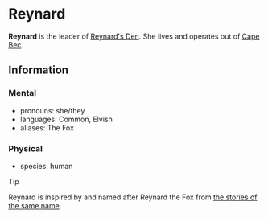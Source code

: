 # Reynard

**Reynard** is the leader of [Reynard's Den](../reynards-den.md). She lives and operates out of [Cape Bec](../../../societies/esterfell-accord/cape-bec/).

## Information

### Mental

- pronouns: she/they
- languages: Common, Elvish
- aliases: The Fox

### Physical

- species: human

> [!TIP]
> Reynard is inspired by and named after Reynard the Fox from [the stories of the same name](https://en.wikipedia.org/wiki/Reynard_the_Fox).
